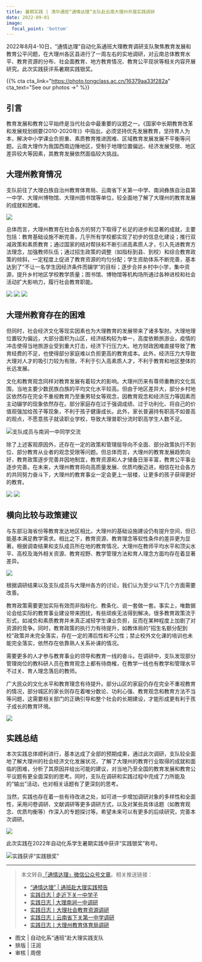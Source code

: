 ```yaml
---
title: 暑期实践 | 清华通班“通情达理”支队赴云南大理州开展实践调研
date: 2022-09-01
image:
  focal_point: 'bottom'
---
```


2022年8月4-10日，“通情达理”自动化系通班大理教育调研支队聚焦教育发展和教育公平问题，在大理州各区县进行了一周左右的实地调研，对云南总体教育水平、教育资源的分布、社会面教育、地方教育情况、教育公平现状等相关内容开展研究。此次实践获评系暑期实践银奖。

<!--more-->

{{% cta cta_link="https://photo.tongclass.ac.cn/16379aa33f282a" cta_text="See our photos →" %}}

## 引言

教育发展和教育公平始终是当代社会中最重要的议题之一。《国家中长期教育改革和发展规划纲要(2010-2020年)》中指出，必须坚持优先发展教育，坚持育人为本，解决中小学课业负担重、素质教育推进困难、区域教育发展发展不平衡等问题。云南大理作为我国西南边陲地区，受制于地理位置偏远、经济发展受限、地区差异较大等因素，其教育发展依然面临较大挑战。

## 大理州教育情况


支队前往了大理白族自治州教育体育局、云南省下关第一中学、南涧彝族自治县第一中学、大理州博物馆、大理州图书馆等单位，较全面地了解了大理州的教育发展的成就和困难。

![](https://assets.tongclass.ac.cn/posts/2022/09-01/dalle-tong_8.jpeg)

总体而言，大理州教育在社会各方的努力下取得了长足的进步和显著的成就，主要包括：教育基础设施不断完善，几乎所有学校都实现了初步的信息化建设；推行双减政策和素质教育；通过国家的结对帮扶和不断引进高素质人才，引入先进教育方法理念，加强教师队伍；通过招生政策的调整（如指标到县、到校）和综合教育政策的倾斜，一定程度上促进了教育资源的均匀分配；学生资助体系不断完善，基本达到了“不让一名学生因经济条件而辍学”的目标；逐步合并乡村中小学，集中资源，提升乡村地区学校教学质量；图书馆、博物馆等机构场所通过各种进校和社会活动扩大影响力，履行社会教育职能。

![](https://assets.tongclass.ac.cn/posts/2022/09-01/dalle-tong_6.jpeg)
![](https://assets.tongclass.ac.cn/posts/2022/09-01/dalle-tong_7.jpeg)
![](https://assets.tongclass.ac.cn/posts/2022/09-01/dalle-tong_9.jpeg)

## 大理州教育存在的困难
但同时，社会经济文化等现实因素也为大理教育的发展带来了诸多掣肘。大理地理位置较为偏远，大部分面积为山区，经济结构较为单一，高度依赖旅游业，疫情的冲击使得当地旅游业受到重大打击，经济下行压力大。地方财政困难直接导致了教育经费的不足，也使得部分家庭难以负担更高的教育成本。此外，经济压力大导致大理对人才的吸引力较为有限，不利于引入高素质人才，不利于教育和地区整体的长远发展。

文化和教育观念同样对教育发展有着较大的影响。大理州历来有尊师重教的文化氛围，当地主要少数民族白族的平均文化水平较高。但由于地区差异大，部分乡村地区依然存在完全不重视教育乃至重男轻女等观念，因教育观念和经济压力等因素而主动辍学的现象依然存在。部分家庭存在过于强调成绩、过于功利化、将自己的价值观强加给孩子等现象，不利于孩子健康成长。此外，家长普遍持有职高不如普高的观点，不愿意孩子就读职业学校，导致大理普职分流时职高学生人数不足。


![支队成员与南涧一中同学交流](https://assets.tongclass.ac.cn/posts/2022/09-01/dalle-tong_1.png)

除了上述客观原因外，还存在一定的政策和管理层导向不全面、部分政策执行不到位、部分教育从业者的观念受限等问题。但总体而言，大理州的教育发展趋势向好，教育政策逐步完善并因地制宜，教育资源和人才储备日渐丰富，教育公平事业逐步完善。在未来，大理州教育将向高质量发展、优质均衡迈进，相信在社会各方的共同努力奋斗下，大理州的教育事业一定会更上一层楼，让更多的孩子获得更好的教育。

![](https://assets.tongclass.ac.cn/posts/2022/09-01/dalle-tong_0.png)
![](https://assets.tongclass.ac.cn/posts/2022/09-01/dalle-tong_2.png)

## 横向比较与政策建议

与东部沿海省份等教育发达地区相比，大理州的基础设施建设仍有提升空间，但已能基本满足教学需求。相比之下，教育资源、教育理念等软性条件的差异更为显著。根据调查结果和支队成员所在地的教育情况，大理州在教师平均水平和顶尖水平、高校及海外相关资源、教育视野、教学管理方法和育人理念方面均存在着显著差异。


![](https://assets.tongclass.ac.cn/posts/2022/09-01/dalle-tong_4.jpg)


根据调研结果以及支队成员与大理州各方的讨论，我们认为至少以下几个方面需要改善。

教育政策需要更加实际有效而非指标化、教条化、说一套做一套。事实上，唯数据论会给实际的教育事业建设带来困扰，有些顽疾无法得到解决。很多教育政策流于形式，如减负和素质教育并未真正减轻学生课业负担，反而在某种程度上加剧了对资源的竞争。同时，教育政策的执行力有待提升，如教体局的“招生名额分配到校”政策并未完全落实，存在一定的滞后性和不公性；禁止校外文化课的培训也未能完全落实，依然存在依靠熟人关系补课的情况。

需要更多的人才参与教育事业的领导和教育一线的奋斗。在调研中，支队发现部分管理岗位的教科研人员在教育观念上都有待商榷，在教学一线也有教学和管理水平不过关、育人理念落后的教师。

广大民众的文化水平和教育理念有待提升。部分山区的家庭仍存在完全不重视教育的情况，部分城区的家长则存在着唯分数论、功利心强、教育观念和教育方法不当等问题，这需要相关部门的正确引导和整个社会的长期建设，才能形成更有利于孩子成长的教育环境。


![](https://assets.tongclass.ac.cn/posts/2022/09-01/dalle-tong_5.jpg)

## 实践总结

本次实践总体顺利进行，基本达成了全部的预期成果，通过此次调研，支队较全面地了解大理州的社会经济文化发展状况，了解了大理州的教育行业取得的成就和面临的困难，分析了其原因并给出可能的建议，对当地乃至全国的教育发展和教育公平议题有更全面深刻的思考。同时，支队在调研和实践过程中完成了力所能及的“输出”活动，也对相关话题有了更深刻的思考。

当然，实践也存在着一些有待改进之处，如可进一步增加调研对象的多样性和全面性，采用问卷调研、文献调研等更多调研方式，以及对某些具体话题（如教育观念、优质均衡等）作深入的专题探讨等。希望未来可以有更多的后续研究，完善本次调研。

![](https://assets.tongclass.ac.cn/posts/2022/09-01/dalle-tong_3.png)

此次实践在2022年自动化系学生暑期实践中获评“实践银奖”称号。

![实践获评“实践银奖”](https://assets.tongclass.ac.cn/posts/2022/09-01/dalle-tong_cert.jpeg)

---

> 本文转自[「通情达理」微信公众号文章](https://mp.weixin.qq.com/s/7KekmE5WchpaR_jN9GjEcQ)。相关推送链接：
> - [“通情达理” | 通班赴大理实践预告](http://mp.weixin.qq.com/s?__biz=MzkzNzM5ODE4OQ==&mid=2247483665&idx=1&sn=25cce0fe4c7ec6977bc87923c2f64445&chksm=c2915bd3f5e6d2c5876f29e71d042b33eb8303624e88cc06f2653de257e36b7f0cce6bcc61a6&scene=21#wechat_redirect)
> - [实践日志 | 走近下关一中学子](http://mp.weixin.qq.com/s?__biz=MzkzNzM5ODE4OQ==&mid=2247483673&idx=1&sn=0129bc11f74d495db8a5159713ec0ca5&chksm=c2915bdbf5e6d2cda1b461a282c106eca3a156b98079866ddee50f6d1606040c9a6cd9715351&scene=21#wechat_redirect)
> - [实践日志 | 大理南涧一中调研](http://mp.weixin.qq.com/s?__biz=MzkzNzM5ODE4OQ==&mid=2247483684&idx=1&sn=505f43b64b8abe417347368d72ff6eb8&chksm=c2915be6f5e6d2f0d45a0eec29aba0e466a0f75eb58b1f83290c6100c7b6341d25767b2b50a0&scene=21#wechat_redirect)
> - [实践日志丨大理社会教育资源调研](http://mp.weixin.qq.com/s?__biz=MzkzNzM5ODE4OQ==&mid=2247483696&idx=1&sn=b647f4d3f845d9abe949822851a87061&chksm=c2915bf2f5e6d2e47e79c4a2bd36e96d7bb559ece02a71af506daec404ee9d80c933afcb7cc2&scene=21#wechat_redirect)
> - [实践日志丨云南省下关第一中学调研](http://mp.weixin.qq.com/s?__biz=MzkzNzM5ODE4OQ==&mid=2247483705&idx=1&sn=429cc4e3c98801923074eb2be4f2be83&chksm=c2915bfbf5e6d2ed06e20f76541377a322924cf48f5d3930737443ee992328c898b0da67fc48&scene=21#wechat_redirect)
> - [实践日志丨大理州教育体育局调研](http://mp.weixin.qq.com/s?__biz=MzkzNzM5ODE4OQ==&mid=2247483710&idx=1&sn=ac313f88571f77579b8395ed9b2c29f8&chksm=c2915bfcf5e6d2eabf54cb2126be0377003a87e8c817929d332eac2a1d33ceca3dcaefa84860&scene=21#wechat_redirect)
>

- 图文 | 自动化系“通班”赴大理实践支队
- 排版 | 汪润
- 审核 | 周偲

